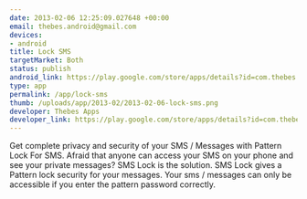 ```yaml
--- 
date: 2013-02-06 12:25:09.027648 +00:00
email: thebes.android@gmail.com
devices: 
- android
title: Lock SMS
targetMarket: Both
status: publish
android_link: https://play.google.com/store/apps/details?id=com.thebes.lockforsmsfree
type: app
permalink: /app/lock-sms
thumb: /uploads/app/2013-02/2013-02-06-lock-sms.png
developer: Thebes Apps
developer_link: https://play.google.com/store/apps/details?id=com.thebes.lockforsmsfree
---
```


Get complete privacy and security of your SMS / Messages with Pattern Lock For SMS.
Afraid that anyone can access your SMS on your phone and see your private messages? 
SMS Lock is the solution. SMS Lock gives a Pattern lock security for your messages. 
Your sms / messages can only be accessible if you enter the pattern password correctly.
